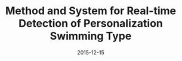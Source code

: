 ---
title: "Method and System for Real-time Detection of Personalization Swimming Type"
date: 2015-12-15
type: patent
authors:
  - Taiwoo Park
  - Inseok Hwang
  - Jeongmin Oh
  - Seungjun Kang
  - Woohyeok Choi
  - Miri Moon
  - Junewha Song
  - Uichin Lee
publisher: "South Korea Patent, 10-1579380"
abbrev: 
volume: 
issue: 
pages: 
doi: 
url: 
---